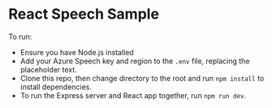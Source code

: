 # React Speech Sample

To run:

* Ensure you have Node.js installed
* Add your Azure Speech key and region to the `.env` file, replacing the placeholder text.
* Clone this repo, then change directory to the root and run `npm install` to install dependencies.
* To run the Express server and React app together, run `npm run dev`.